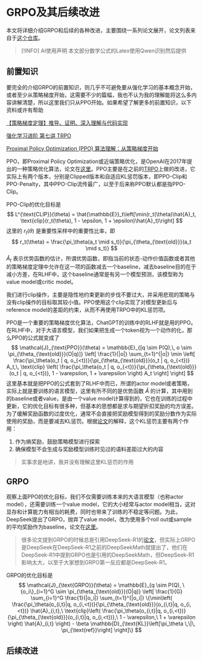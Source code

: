 # GRPO及其后续改进

本文将详细介绍GRPO和后续的各种改进，主要围绕一系列论文展开，论文列表来自于[这个仓库](https://github.com/xhyumiracle/Awesome-AgenticLLM-RL-Papers?tab=readme-ov-file#sec27-agentic-rl-algorithms)。

> [!INFO] AI使用声明
> 本文部分数学公式的Latex使用Qwen识别然后提供

## 前置知识

要完全的介绍GRPO的前置知识，则几乎不可避免要从强化学习的基本概念开始，或者至少从策略梯度开始，这需要不少的篇幅，我也不认为我的理解能将这么多内容讲解清楚，所以这里我们只从PPO开始。如果希望了解更多的前置知识，以下资料或许有帮助

[【策略梯度定理】推导、证明、深入理解与代码实现](https://zhuanlan.zhihu.com/p/491647161)

[强化学习进阶 第七讲 TRPO](https://zhuanlan.zhihu.com/p/26308073)

[Proximal Policy Optimization (PPO) 算法理解：从策略梯度开始](https://zhuanlan.zhihu.com/p/614115887)

PPO，即Proximal Policy Optimization或近端策略优化，是OpenAI在2017年提出的一种策略优化算法，论文在[这里](https://arxiv.org/pdf/1707.06347)。PPO主要是在之前的[TRPO](https://arxiv.org/pdf/1502.05477)上做的改进，它实际上有两个版本，分别是Clipped版本和自适应KL惩罚版本，即PPO-Clip和PPO-Penalty，其中PPO-Clip流传最广，以至于后来称PPO默认都是指PPO-Clip。

PPO-Clip的优化目标是
$$
L^{\text{CLIP}}(\theta) = \hat{\mathbb{E}}_t\left[\min(r_t(\theta)\hat{A}_t, \text{clip}(r_t(\theta), 1 - \epsilon, 1 + \epsilon)\hat{A}_t)\right]
$$
这里的 $r_t(\theta)$ 是重要性采样中的重要性比率，即
$$
r_t(\theta) = \frac{\pi_\theta(a_t \mid s_t)}{\pi_{\theta_{\text{old}}}(a_t \mid s_t)}
$$
$\hat{A}_t$ 表示优势函数的估计，所谓优势函数，即指当前的状态-动作价值函数或者其他的策略梯度定理中允许在这一项的函数减去一个baseline，减去baseline目的在于减小方差，在RLHF中，这个baseline通常是有另一个模型预测，该模型称为value model或critic model。

我们进行clip操作，主要是隐性地约束更新的步伐不要过大，并采用悲观的策略与没有clip操作的目标取其较小值。PPO使用这个clip实现了对模型更新后与reference model的差距的约束，从而不再使用TRPO中的KL惩罚项。

PPO是一个重要的策略梯度优化算法，ChatGPT的训练中的RLHF就是用的PPO。在RLHF中，对于大语言模型，我们如果把生成一个token视为一个动作的化，那么PPO的公式就变成了
$$
\mathcal{J}_{\text{PPO}}(\theta) = \mathbb{E}_{[q \sim P(Q),\, o \sim \pi_{\theta_{\text{old}}}(O|q)]} \left[ \frac{1}{|o|} \sum_{t=1}^{|o|} \min \left[ \frac{\pi_\theta(o_t | q, o_{<t})}{\pi_{\theta_{\text{old}}}(o_t | q, o_{<t})} A_t,\, \text{clip} \left( \frac{\pi_\theta(o_t | q, o_{<t})}{\pi_{\theta_{\text{old}}}(o_t | q, o_{<t})}, 1 - \varepsilon, 1 + \varepsilon \right) A_t \right] \right]
$$
这里基本就是把PPO的公式套到了RLHF中而已，所谓的actor model或者策略，实际上就是要训练的语言模型，这里有所不同的是优势函数 $\hat{A}$ 的计算，其中用到的baseline或者value，是由一个value model计算得到的，它也在训练的过程中更新，它的优化目标有很多种，但基本的思想都是求与期望折扣奖励的均方误差。为了缓解奖励函数的过度优化，通常不会直接把奖励模型得到的奖励分数作为实际使用的奖励，而是要减去KL惩罚。根据[论文](https://arxiv.org/pdf/2009.01325)的解释，这个KL惩罚主要有两个作用：

1. 作为熵奖励，鼓励策略模型进行探索
2. 确保模型不会生成与奖励模型训练时见过的语料差距过大的内容

> 实事求是地讲，我并没有理解这里KL惩罚的作用

## GRPO

观察上面PPO的优化目标，我们不仅需要训练本来的大语言模型（也称actor model），还需要训练一个value model，它的大小经常与actor model相当，这对显存和计算能力有相当的耗费，同时也带来了训练的不稳定等问题。为此，DeepSeek提出了GRPO，抛弃了value model，改为使用多个roll out或sample的平均奖励作为baseline，论文在[这里](https://arxiv.org/pdf/2402.03300)。

> 很多论文提到GRPO的时候总是引用DeepSeek-R1的[论文](https://arxiv.org/pdf/2501.12948)，但实际上GRPO是DeepSeek在DeepSeek-R1之前的DeepSeekMath就提出了，他们在DeepSeek-R1中提到GRPO也是引用的DeepSeekMath，但DeepSeek-R1影响太大，以至于大家想到GRPO第一反应都是DeepSeek-R1。

GRPO的优化目标是
$$
\mathcal{J}_{\text{GRPO}}(\theta) = \mathbb{E}_{q \sim P(Q), \{o_i\}_{i=1}^G \sim \pi_{\theta_{\text{old}}}(O|q)} \left[ \frac{1}{G} \sum_{i=1}^G \frac{1}{|o_i|} \sum_{t=1}^{|o_i|} \{\min\left( \frac{\pi_\theta(o_{i,t}|q, o_{i,<t})}{\pi_{\theta_{\text{old}}}(o_{i,t}|q, o_{i,<t})} \hat{A}_{i,t},\ \text{clip}\left( \frac{\pi_\theta(o_{i,t}|q, o_{i,<t})}{\pi_{\theta_{\text{old}}}(o_{i,t}|q, o_{i,<t})},\ 1 - \varepsilon,\ 1 + \varepsilon \right) \hat{A}_{i,t} \right) - \beta \mathbb{D}_{\text{KL}}\left[\pi_\theta \,\|\, \pi_{\text{ref}}\right] \right]\}
$$

## 后续改进